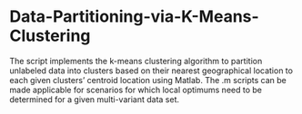 # Data-Partitioning-via-K-Means-Clustering
The script implements the k-means clustering algorithm to partition unlabeled data into clusters based on their nearest geographical location to each given clusters’ centroid location using Matlab. The .m scripts can be made applicable for scenarios for which local optimums need to be determined for a given multi-variant data set.

